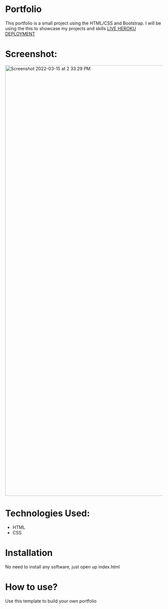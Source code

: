 # Portfolio
This portfolio is a small project using the HTML/CSS and Bootstrap. I will be using the this to showcase my projects and skills [LIVE HEROKU DEPLOYMENT](https://github.com/shubhams83/portfolio)

# Screenshot:
 <img width="1373" alt="Screenshot 2022-03-15 at 2 33 29 PM" src="https://user-images.githubusercontent.com/100840176/158343241-3ba369b4-1eb1-46df-addd-c26ad22bc953.png">

# Technologies Used:
* HTML 
* CSS

# Installation
 No need to install any software, just open up index.html
 
# How to use?
Use this template to build your own portfolio
 
